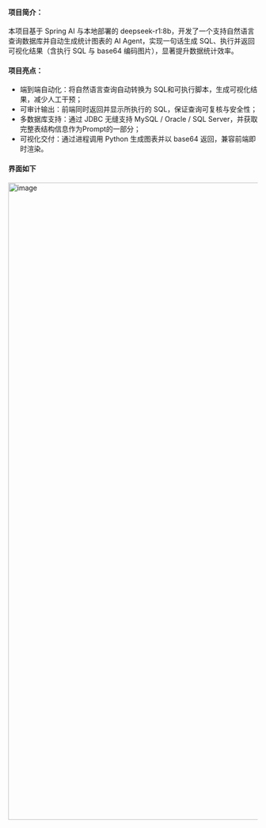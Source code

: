 #### 项目简介：

本项目基于 Spring AI 与本地部署的 deepseek-r1:8b，开发了一个支持自然语言查询数据库并自动生成统计图表的 AI Agent，实现一句话生成 SQL、执行并返回可视化结果（含执行 SQL 与 base64 编码图片），显著提升数据统计效率。

#### 项目亮点：

- 端到端自动化：将自然语言查询自动转换为 SQL和可执行脚本，生成可视化结果，减少人工干预；
- 可审计输出：前端同时返回并显示所执行的 SQL，保证查询可复核与安全性；
- 多数据库支持：通过 JDBC 无缝支持 MySQL / Oracle / SQL Server，并获取完整表结构信息作为Prompt的一部分；
- 可视化交付：通过进程调用 Python 生成图表并以 base64 返回，兼容前端即时渲染。


#### 界面如下
<img width="2560" height="1288" alt="image" src="https://github.com/user-attachments/assets/7319dc5b-700f-4563-84d5-08b9d9810b50" />
